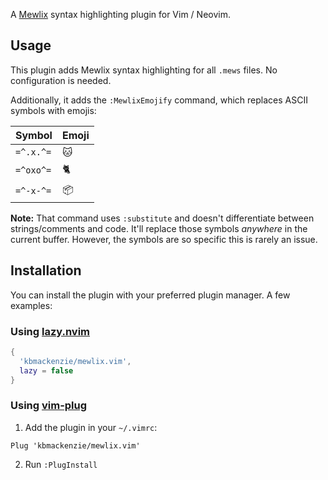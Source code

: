 A [Mewlix](https://kbmackenzie.xyz/projects/mewlix) syntax highlighting plugin for Vim / Neovim.

## Usage

This plugin adds Mewlix syntax highlighting for all `.mews` files. No configuration is needed.

Additionally, it adds the `:MewlixEmojify` command, which replaces ASCII symbols with emojis:

| Symbol    | Emoji |
|-----------|-------|
| `=^.x.^=` | 🐱    |
| `=^oxo^=` | 🐈    |
| `=^-x-^=` | 📦    |

**Note:** That command uses `:substitute` and doesn't differentiate between strings/comments and code. It'll replace those symbols *anywhere* in the current buffer. However, the symbols are so specific this is rarely an issue.

## Installation

You can install the plugin with your preferred plugin manager. A few examples:

### Using [lazy.nvim](https://github.com/folke/lazy.nvim)
```lua
{
  'kbmackenzie/mewlix.vim',
  lazy = false
}
```

### Using [vim-plug](https://github.com/junegunn/vim-plug)

1. Add the plugin in your `~/.vimrc`:
```vim
Plug 'kbmackenzie/mewlix.vim'
```
2. Run `:PlugInstall`
